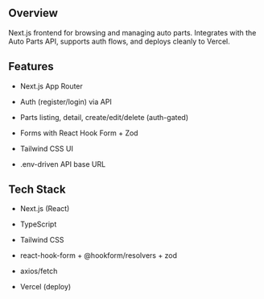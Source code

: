 ## Overview

Next.js frontend for browsing and managing auto parts. Integrates with the Auto Parts API, supports auth flows, and deploys cleanly to Vercel.

## Features

- Next.js App Router

- Auth (register/login) via API

- Parts listing, detail, create/edit/delete (auth-gated)

- Forms with React Hook Form + Zod

- Tailwind CSS UI

- .env-driven API base URL

## Tech Stack

- Next.js (React)

- TypeScript

- Tailwind CSS

- react-hook-form + @hookform/resolvers + zod

- axios/fetch

- Vercel (deploy)
